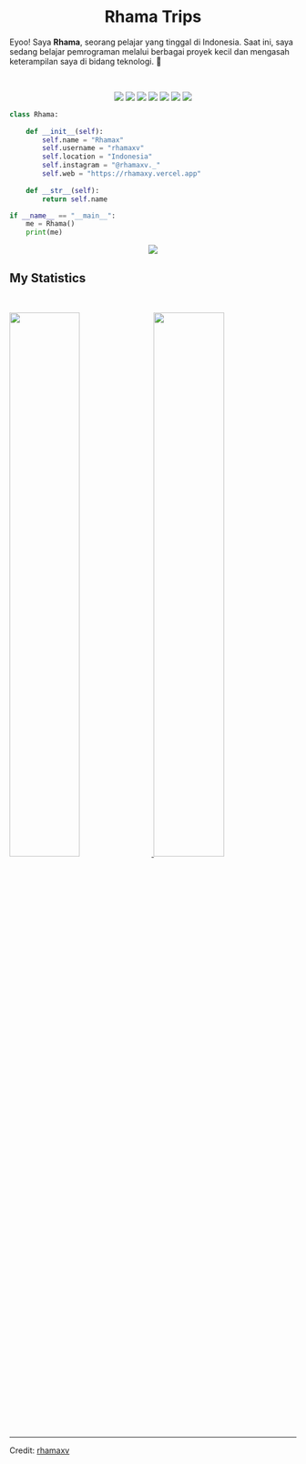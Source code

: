 <h1 align="center">
  <b>Rhama Trips</b>
</h1>

Eyoo! Saya **Rhama**, seorang pelajar yang tinggal di Indonesia. Saat ini, saya sedang belajar pemrograman melalui berbagai proyek kecil dan mengasah keterampilan saya di bidang teknologi. 🚀  

<br>

<p>
<div align="center">
  <img src="https://img.shields.io/badge/-Laravel-FF2D20?style=for-the-badge&logo=laravel&logoColor=white&labelColor=282828">
  <img src="https://img.shields.io/badge/-Python-3776AB?style=for-the-badge&logo=python&logoColor=white&labelColor=282828">
  <img src="https://img.shields.io/badge/-HTML-e34f26?style=for-the-badge&logo=html5&logoColor=white&labelColor=282828">
  <img src="https://img.shields.io/badge/-CSS-1572B6?style=for-the-badge&logo=css3&logoColor=white&labelColor=282828">
  <img src="https://img.shields.io/badge/-Tailwind%20CSS-06B6D4?style=for-the-badge&logo=tailwindcss&logoColor=white&labelColor=282828">
  <img src="https://img.shields.io/badge/-React-61DAFB?style=for-the-badge&logo=react&logoColor=black&labelColor=282828">
  <img src="https://img.shields.io/badge/-Flask-000000?style=for-the-badge&logo=flask&logoColor=white&labelColor=282828">
</div>

</p>

```python
class Rhama:
    
    def __init__(self):
        self.name = "Rhamax"
        self.username = "rhamaxv"
        self.location = "Indonesia"
        self.instagram = "@rhamaxv._"
        self.web = "https://rhamaxy.vercel.app"
    
    def __str__(self):
        return self.name

if __name__ == "__main__":
    me = Rhama()
    print(me)

```

<div align="center">
  <a href="https://open.spotify.com/user/6s6pbtefezpookh8gwnkko15v">
    <img src="https://readme-spotify-tingz.vercel.app/api/now-playing">
  </a>
</div>

<!--
<div align="center">
  <a href="https://open.spotify.com/user/6s6pbtefezpookh8gwnkko15v">
    <img src="https://spotify-readme-theta-virid.vercel.app/api?scan=true&theme=dark" width="240px">
  </a>
</div>
-->

## My Statistics

<br/>
<p align="left">
  <a href="https://rhamaxy.vercel.app/">
  <img width="49.5%" src="https://github-readme-stats.vercel.app/api?username=rhamaxv&show_icons=true&theme=radical&hide_border=true" />
  <img width="49.5%" src="https://github-readme-streak-stats.herokuapp.com/?user=rhamaxv&theme=radical&hide_border=true" />
  </a>
</p>
<br>

------

Credit: [rhamaxv](https://github.com/rhamaxv)
